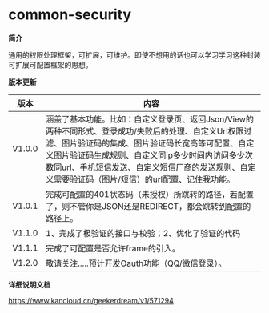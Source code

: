 # common-security
**简介**

通用的权限处理框架，可扩展，可维护。即使不想用的话也可以学习学习这种封装可扩展可配置框架的思想。

**版本更新**

| 版本   | 内容                                                         |
| ------ | ------------------------------------------------------------ |
| V1.0.0 | 涵盖了基本功能。比如：自定义登录页、返回Json/View的两种不同形式、登录成功/失败后的处理、自定义Url权限过滤、图片验证码的集成、图片验证码长宽高等可配置、自定义图片验证码生成规则、自定义同ip多少时间内访问多少次数同url、手机短信发送、自定义短信厂商的发送规则、自定义需要验证码（图片/短信）的url配置、记住我功能。 |
| V1.0.1 | 完成可配置的401状态码（未授权）所跳转的路径，若配置了，则不管你是JSON还是REDIRECT，都会跳转到配置的路径上。 |
| V1.1.0 | 1、完成了极验证的接口与校验；2、优化了验证的代码             |
| V1.1.1 | 完成了可配置是否允许frame的引入。                            |
| V1.2.0 | 敬请关注.....预计开发Oauth功能（QQ/微信登录）。              |

**详细说明文档**

https://www.kancloud.cn/geekerdream/v1/571294

